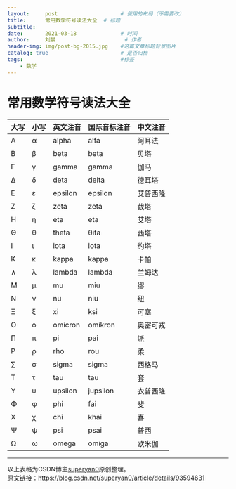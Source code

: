 ```yaml
---
layout:     post   				    # 使用的布局（不需要改）
title:      常用数学符号读法大全	# 标题 
subtitle:    
date:       2021-03-18 				# 时间
author:     刘晨 						# 作者
header-img: img/post-bg-2015.jpg 	#这篇文章标题背景图片
catalog: true 						# 是否归档
tags:								#标签
    - 数学
---
```


# 常用数学符号读法大全

大写 | 小写 | 英文注音 | 国际音标注音 | 中文注音
---|----|------|--------|-----
Α | α | alpha | alfa | 阿耳法
Β | β | beta | beta | 贝塔
Γ | γ | gamma | gamma | 伽马
Δ | δ | deta | delta | 德耳塔
Ε | ε | epsilon | epsilon | 艾普西隆
Ζ | ζ | zeta | zeta | 截塔
Η | η | eta | eta | 艾塔
Θ | θ | theta | θita | 西塔
Ι | ι | iota | iota | 约塔
Κ | κ | kappa | kappa | 卡帕
∧ | λ | lambda | lambda | 兰姆达
Μ | μ | mu | miu | 缪
Ν | ν | nu | niu | 纽
Ξ | ξ | xi | ksi | 可塞
Ο | ο | omicron | omikron | 奥密可戎
∏ | π | pi | pai | 派
Ρ | ρ | rho | rou | 柔
∑ | σ | sigma | sigma | 西格马
Τ | τ | tau | tau | 套
Υ | υ | upsilon | jupsilon | 衣普西隆
Φ | φ | phi | fai | 斐
Χ | χ | chi | khai | 喜
Ψ | ψ | psi | psai | 普西
Ω | ω | omega | omiga | 欧米伽

****

以上表格为CSDN博主[superyan0](https://blog.csdn.net/superyan0/article/details/93594631)原创整理。  
原文链接：https://blog.csdn.net/superyan0/article/details/93594631